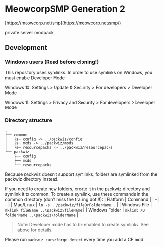 # MeowcorpSMP Generation 2
[https://meowcorp.net/smp](https://meowcorp.net/smp/)

private server modpack

## Development

### Windows users (Read before cloning!)
This repository uses symlinks. In order to use symlinks on Windows, you must enable Developer Mode

Windows 10: Settings > Update & Security > For developers > Developer Mode

Windows 11: Settings > Privacy and Security > For developers >Developer Mode

### Directory structure
```
.
├── common
│   ├s─ config -> ../packwiz/config
│   ├s─ mods -> ../packwiz/mods
│   └s─ resourcepacks -> ../packwiz/resourcepacks
└── packwiz
    ├── config
    ├── mods
    └── resourcepacks
```
Because packwiz doesn't support symlinks, folders are symlinked from the packwiz directory instead.

If you need to create new folders, create it in the packwiz directory and symlink it to common. To create a symlink, use these commands in the common directory (don't miss the trailing dot!!!):
| Platform | Command |
| - | - |
| Mac/Linux | `ln -s ../packwiz/fileOrFolderName .` |
| Windows File | `mklink fileName ..\packwiz\fileName` |
| Windows Folder | `mklink /D folderName ..\packwiz\folderName` |
> Note: Developer mode has to be enabled to create symlinks. See above for details.

Please run `packwiz curseforge detect` every time you add a CF mod.

